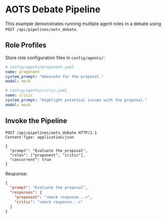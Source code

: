 # AOTS Debate Pipeline

This example demonstrates running multiple agent roles in a debate using
`POST /api/pipelines/aots_debate`.

## Role Profiles

Store role configuration files in `config/agents/`:

```yaml
# config/agents/proponent.yaml
name: proponent
system_prompt: "Advocate for the proposal."
model: mock
```

```yaml
# config/agents/critic.yaml
name: critic
system_prompt: "Highlight potential issues with the proposal."
model: mock
```

## Invoke the Pipeline

```http
POST /api/pipelines/aots_debate HTTP/1.1
Content-Type: application/json

{
  "prompt": "Evaluate the proposal",
  "roles": ["proponent", "critic"],
  "concurrent": true
}
```

Response:

```json
{
  "prompt": "Evaluate the proposal",
  "responses": {
    "proponent": "<mock response...>",
    "critic": "<mock response...>"
  }
}
```

